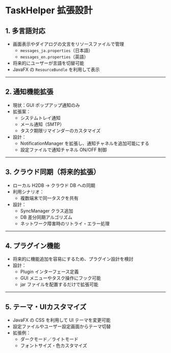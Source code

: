 # TaskHelper 拡張設計

## 1. 多言語対応

- 画面表示やダイアログの文言をリソースファイルで管理
  - `messages_ja.properties`（日本語）
  - `messages_en.properties`（英語）
- 将来的にユーザーが言語を切替可能
- JavaFX の `ResourceBundle` を利用して表示

---

## 2. 通知機能拡張

- 現状：GUI ポップアップ通知のみ
- 拡張案：
  - システムトレイ通知
  - メール通知（SMTP）
  - タスク期限リマインダーのカスタマイズ
- 設計：
  - NotificationManager を拡張し、通知チャネルを追加可能にする
  - 設定ファイルで通知チャネル ON/OFF 制御

---

## 3. クラウド同期（将来的拡張）

- ローカル H2DB → クラウド DB への同期
- 利用シナリオ：
  - 複数端末で同一タスクを共有
- 設計：
  - SyncManager クラス追加
  - DB 差分同期アルゴリズム
  - ネットワーク障害時のリトライ・エラー処理

---

## 4. プラグイン機能

- 将来的に機能追加を容易にするため、プラグイン設計を検討
- 設計：
  - Plugin インターフェース定義
  - GUI メニューやタスク操作にフック可能
  - jar ファイルを配置するだけで拡張可能

---

## 5. テーマ・UIカスタマイズ

- JavaFX の CSS を利用して UI テーマを変更可能
- 設定ファイルやユーザー設定画面からテーマ切替
- 拡張例：
  - ダークモード／ライトモード
  - フォントサイズ・色カスタマイズ
